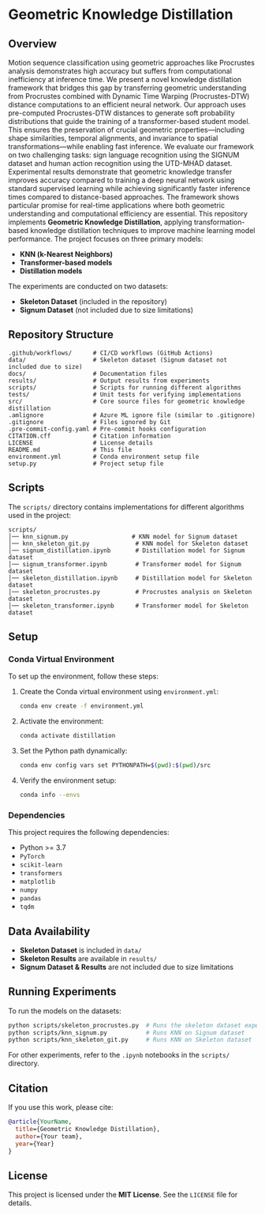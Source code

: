 # Geometric Knowledge Distillation

## Overview
Motion sequence classification using geometric approaches like Procrustes analysis demonstrates high accuracy but suffers from computational inefficiency at inference time. We present a novel knowledge distillation framework that bridges this gap by transferring geometric understanding from Procrustes combined with Dynamic Time Warping (Procrustes-DTW) distance computations to an efficient neural network. Our approach uses pre-computed Procrustes-DTW distances to generate soft probability distributions that guide the training of a transformer-based student model. This ensures the preservation of crucial geometric properties—including shape similarities, temporal alignments, and invariance to spatial transformations—while enabling fast inference. We evaluate our framework on two challenging tasks: sign language recognition using the SIGNUM dataset and human action recognition using the UTD-MHAD dataset. Experimental results demonstrate that geometric knowledge transfer improves accuracy compared to training a deep neural network using standard supervised learning while achieving significantly faster inference times compared to distance-based approaches. The framework shows particular promise for real-time applications where both geometric understanding and computational efficiency are essential.
This repository implements **Geometric Knowledge Distillation**, applying transformation-based knowledge distillation techniques to improve machine learning model performance. The project focuses on three primary models:
- **KNN (k-Nearest Neighbors)**
- **Transformer-based models**
- **Distillation models**

The experiments are conducted on two datasets:
- **Skeleton Dataset** (included in the repository)
- **Signum Dataset** (not included due to size limitations)

## Repository Structure
```
.github/workflows/      # CI/CD workflows (GitHub Actions)
data/                   # Skeleton dataset (Signum dataset not included due to size)
docs/                   # Documentation files
results/                # Output results from experiments
scripts/                # Scripts for running different algorithms
tests/                  # Unit tests for verifying implementations
src/                    # Core source files for geometric knowledge distillation
.amlignore              # Azure ML ignore file (similar to .gitignore)
.gitignore              # Files ignored by Git
.pre-commit-config.yaml # Pre-commit hooks configuration
CITATION.cff            # Citation information
LICENSE                 # License details
README.md               # This file
environment.yml         # Conda environment setup file
setup.py                # Project setup file
```

## Scripts
The `scripts/` directory contains implementations for different algorithms used in the project:
```
scripts/
│── knn_signum.py                  # KNN model for Signum dataset
│── knn_skeleton_git.py             # KNN model for Skeleton dataset
│── signum_distillation.ipynb       # Distillation model for Signum dataset
│── signum_transformer.ipynb        # Transformer model for Signum dataset
│── skeleton_distillation.ipynb     # Distillation model for Skeleton dataset
│── skeleton_procrustes.py          # Procrustes analysis on Skeleton dataset
│── skeleton_transformer.ipynb      # Transformer model for Skeleton dataset
```

## Setup
### Conda Virtual Environment
To set up the environment, follow these steps:
1. Create the Conda virtual environment using `environment.yml`:
    ```bash
    conda env create -f environment.yml
    ```
2. Activate the environment:
    ```bash
    conda activate distillation
    ```
3. Set the Python path dynamically:
    ```bash
    conda env config vars set PYTHONPATH=$(pwd):$(pwd)/src
    ```
4. Verify the environment setup:
    ```bash
    conda info --envs
    ```

### Dependencies
This project requires the following dependencies:
- Python >= 3.7
- `PyTorch`
- `scikit-learn`
- `transformers`
- `matplotlib`
- `numpy`
- `pandas`
- `tqdm`

## Data Availability
- **Skeleton Dataset** is included in `data/`
- **Skeleton Results** are available in `results/`
- **Signum Dataset & Results** are not included due to size limitations

## Running Experiments
To run the models on the datasets:
```bash
python scripts/skeleton_procrustes.py  # Runs the skeleton dataset experiments
python scripts/knn_signum.py           # Runs KNN on Signum dataset
python scripts/knn_skeleton_git.py     # Runs KNN on Skeleton dataset
```
For other experiments, refer to the `.ipynb` notebooks in the `scripts/` directory.

## Citation
If you use this work, please cite:
```bibtex
@article{YourName,
  title={Geometric Knowledge Distillation},
  author={Your team},
  year={Year}
}
```

## License
This project is licensed under the **MIT License**. See the `LICENSE` file for details.

